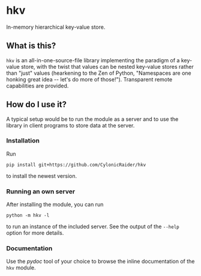 # hkv

In-memory hierarchical key-value store.

## What is this?

`hkv` is an all-in-one-source-file library implementing the paradigm of a
key-value store, with the twist that values can be nested key-value stores
rather than "just" values (hearkening to the Zen of Python, "Namespaces are
one honking great idea -- let's do more of those!"). Transparent remote
capabilities are provided.

## How do I use it?

A typical setup would be to run the module as a server and to use the library
in client programs to store data at the server.

### Installation

Run

    pip install git+https://github.com/CylonicRaider/hkv

to install the newest version.

### Running an own server

After installing the module, you can run

    python -m hkv -l

to run an instance of the included server. See the output of the `--help`
option for more details.

### Documentation

Use the *pydoc* tool of your choice to browse the inline documentation of the
`hkv` module.
